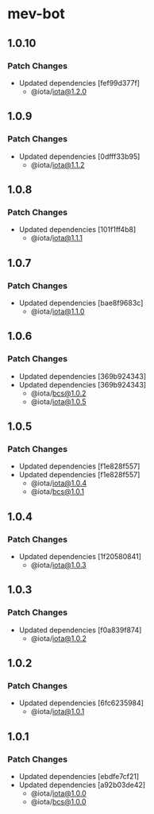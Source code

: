 # mev-bot

## 1.0.10

### Patch Changes

- Updated dependencies [fef99d377f]
  - @iota/iota@1.2.0

## 1.0.9

### Patch Changes

- Updated dependencies [0dfff33b95]
  - @iota/iota@1.1.2

## 1.0.8

### Patch Changes

- Updated dependencies [101f1ff4b8]
  - @iota/iota@1.1.1

## 1.0.7

### Patch Changes

- Updated dependencies [bae8f9683c]
  - @iota/iota@1.1.0

## 1.0.6

### Patch Changes

- Updated dependencies [369b924343]
- Updated dependencies [369b924343]
  - @iota/bcs@1.0.2
  - @iota/iota@1.0.5

## 1.0.5

### Patch Changes

- Updated dependencies [f1e828f557]
- Updated dependencies [f1e828f557]
  - @iota/iota@1.0.4
  - @iota/bcs@1.0.1

## 1.0.4

### Patch Changes

- Updated dependencies [1f20580841]
  - @iota/iota@1.0.3

## 1.0.3

### Patch Changes

- Updated dependencies [f0a839f874]
  - @iota/iota@1.0.2

## 1.0.2

### Patch Changes

- Updated dependencies [6fc6235984]
  - @iota/iota@1.0.1

## 1.0.1

### Patch Changes

- Updated dependencies [ebdfe7cf21]
- Updated dependencies [a92b03de42]
  - @iota/iota@1.0.0
  - @iota/bcs@1.0.0
